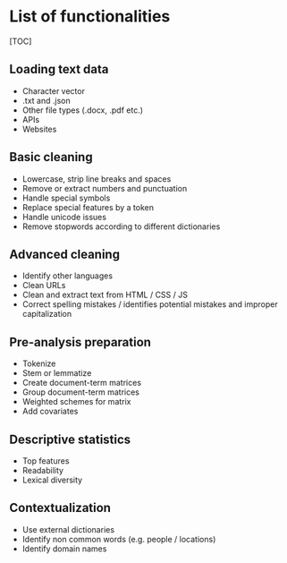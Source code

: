 # List of functionalities



[TOC]

## Loading text data

* Character vector
* .txt and .json
* Other file types (.docx, .pdf etc.)
* APIs
* Websites



## Basic cleaning

* Lowercase, strip line breaks and spaces
* Remove or extract numbers and punctuation
* Handle special symbols
* Replace special features by a token
* Handle unicode issues
* Remove stopwords according to different dictionaries



## Advanced cleaning

* Identify other languages
* Clean URLs
* Clean and extract text from HTML / CSS / JS
* Correct spelling mistakes / identifies potential mistakes and improper capitalization



## Pre-analysis preparation

* Tokenize
* Stem or lemmatize
* Create document-term matrices
* Group document-term matrices
* Weighted schemes for matrix
* Add covariates



## Descriptive statistics

* Top features
* Readability
* Lexical diversity



## Contextualization

* Use external dictionaries
* Identify non common words (e.g. people / locations)
* Identify domain names